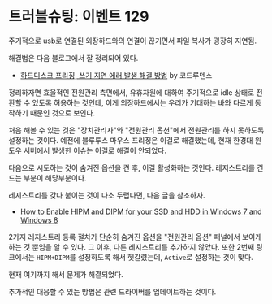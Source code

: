 # 트러블슈팅: 이벤트 129

주기적으로 usb로 연결된 외장하드와의 연결이 끊기면서 파일 복사가 굉장히 지연됨.

해결법은 다음 블로그에서 잘 정리되어 있다.

* [하드디스크 프리징, 쓰기 지연 에러 발생 해결 방법](http://codens.info/1154) by 코드루덴스

정리하자면 효율적인 전원관리 측면에서, 유휴자원에 대하여 주기적으로 idle 상태로 전환할 수 있도록 허용하는 것인데, 이게 외장하드에서는 우리가 기대하는 바와 다르게 동작하기 때문인 것으로 보인다.

처음 해볼 수 있는 것은 "장치관리자"와 "전원관리 옵션"에서 전원관리를 하지 못하도록 설정하는 것이다. 예전에 블루투스 마우스 프리징은 이걸로 해결했는데, 현재 한경대 윈도우 서버에서 발생한 이슈는 이걸로 해결이 안되었다.

다음으로 시도하는 것이 숨겨진 옵션을 켠 후, 이걸 활성화하는 것인다. 레지스트리를 건드는 부분이 해당부분이다.

레지스트리를 갖다 붙이는 것이 다소 두렵다면, 다음 글을 참조하자.

* [How to Enable HIPM and DIPM for your SSD and HDD in Windows 7 and Windows 8](https://www.sevenforums.com/tutorials/177819-ahci-link-power-management-enable-hipm-dipm.html)

2가지 레지스트리 등록 절차가 단순히 숨겨진 옵션을 "전원관리 옵션" 패널에서 보이게 하는 것 뿐임을 알 수 있다. 그 이후, 다른 레지스트리를 추가하지 않았다. 또한 2번째 링크에서는 `HIPM+DIPM`를 설정하도록 해서 헷갈렸는데, `Active`로 설정하는 것이 맞다.

현재 여기까지 해서 문제가 해결되었다.

추가적인 대응할 수 있는 방법은 관련 드라이버를 업데이트하는 것이다.
